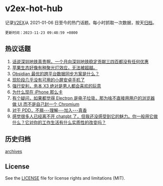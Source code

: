 # v2ex-hot-hub

 记录[V2EX](https://www.v2ex.com/)从 2021-01-06 日至今的热门话题。每小时抓取一次数据，按天[归档](archives)。

`更新时间：2023-11-23 09:48:59 +0800`

## 热议话题

1. [话说深圳地铁真贵啊，一个月向深圳地铁稳定贡献三四百都没有任何优惠](https://www.v2ex.com/t/994156)
1. [苹果生态好像有种聚光灯效应，无法被超越。](https://www.v2ex.com/t/994045)
1. [Obsidian 最优的跨平台数据同步方案是什么？](https://www.v2ex.com/t/994099)
1. [现阶段几乎没有可用的小屏安卓手机了](https://www.v2ex.com/t/994077)
1. [强行安利，务本 X3 绝对是男人都会喜欢的玩意](https://www.v2ex.com/t/994133)
1. [为什么现在 iPhone 那么卡](https://www.v2ex.com/t/994126)
1. [有个疑问，如果都觉得 Electron 是电子垃圾，那为啥不直接用用户的浏览器做 UI 而不是自己封一个 Chromium](https://www.v2ex.com/t/994305)
1. [对于 PDD，不屑---理解---加入---真香](https://www.v2ex.com/t/994218)
1. [感觉很多人已经离不开 chatgbt 了，但我还没感受到它的魅力。你一般用它做什么？它对你的工作生活有什么实质性的改变吗？](https://www.v2ex.com/t/994166)

## 历史归档

[archives](archives)

## License

See the [LICENSE](LICENSE) file for license rights and limitations (MIT).
